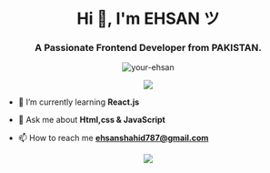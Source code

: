<h1 align="center">Hi 👋, I'm EHSAN ツ</h1>
<h3 align="center">A Passionate Frontend Developer from PAKISTAN.</h3>

<p align="center"> <img src="https://komarev.com/ghpvc/?username=your-ehsan&label=Profile%20views&color=0e75b6&style=flat" alt="your-ehsan" /> </p>

<p align="center"><img src="https://i.pinimg.com/originals/e4/26/70/e426702edf874b181aced1e2fa5c6cde.gif"></p>


- 🌱 I’m currently learning **React.js**

- 💬 Ask me about **Html,css & JavaScript**

- 📫 How to reach me **ehsanshahid787@gmail.com**


<p align="center">
<img src="https://github.com/akshitagupta15june/akshitagupta15june/raw/output/github-contribution-grid-snake.svg">
</p>
